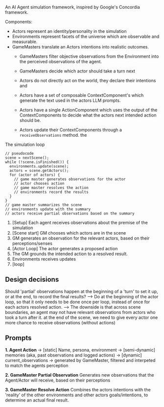 An AI Agent simulation framework, inspired by Google's Concordia framework.

Components:
  - Actors represent an identity/personality in the simulation
  - Environments represent facets of the universe which are observable and measurable.
  - GameMasters translate an Actors intentions into realistic outcomes.
    - GameMasters filter objective observations from the Environment into the perceived observations of the agent.
    - GameMasters decide which actor should take a turn next



    - Actors do not directly act on the world, they declare their intentions and 
    - Actors have a set of composable ContextComponent's which generate the text used in the actors LLM prompts.
    - Actors have a single ActionComponent which uses the output of the ContextComponents to decide what the actors next intended action should be.
    - Actors update their ContextComponents through a `receiveObservations` method.
    the 


The simulation loop

```
// pseudocode
scene = nextScene();
while (!scene.isFinished()) {
  environments.update(scene);
  actors = scene.getActors();
  for (actor of actors) {
    // game master generates observations for the actor
    // actor chooses action
    // game master resolves the action
    // environments record the results
  }
}
// game master summarizes the scene
// environments update with the summary
// actors receive partial observations based on the summary
```

1. [Setup] Each agent receives observations about the premise of the simulation
2. [Scene start] GM chooses which actors are in the scene
3. GM generates an observation for the relevant actors, based on their perceptions/senses
4. [Actor Loop] The actor generates a proposed action
5. The GM grounds the intended action to a resolved result.
6. Environments receives updates
7. [loop]


## Design decisions
Should 'partial' observations happen at the beginning of a 'turn' to set it up, or at the end, to record the final results?
 --> Do at the beginning of the actor loop, so that it only needs to be done once per loop, instead of once for each actors resolved action.
 --> The downside is that across scene boundaries, an agent may not have relevant observations from actors who took a turn after it. 
 at the end of the scene, we need to give every actor one more chance to receive observations (without actions)



## Prompts
**1. Agent Action**
  -> [static] Name, persona, environment
  -> [semi-dynamic] memories (aka, past observations and logged actions)
  -> [dynamic] current_observations -> generated by GameMaster, filtered and interpeted to match the agents perception

**2. GameMaster Partial Observation**
Generates new observations that the Agent/Actor will receive, based on their perceptions

**3. GameMaster Resolve Action**
Combines the actors intentions with the 'reality' of the other environments and other actors goals/intentions, to determine an actual final result.
